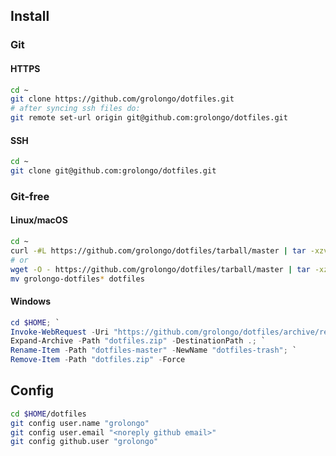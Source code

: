 ## Install

### Git

#### HTTPS
```bash
cd ~
git clone https://github.com/grolongo/dotfiles.git
# after syncing ssh files do:
git remote set-url origin git@github.com:grolongo/dotfiles.git
```

#### SSH
```bash
cd ~
git clone git@github.com:grolongo/dotfiles.git
```

### Git-free

#### Linux/macOS
```bash
cd ~
curl -#L https://github.com/grolongo/dotfiles/tarball/master | tar -xzv
# or
wget -O - https://github.com/grolongo/dotfiles/tarball/master | tar -xzv
mv grolongo-dotfiles* dotfiles
```

#### Windows
```powershell
cd $HOME; `
Invoke-WebRequest -Uri "https://github.com/grolongo/dotfiles/archive/refs/heads/master.zip" -OutFile dotfiles.zip; `
Expand-Archive -Path "dotfiles.zip" -DestinationPath .; `
Rename-Item -Path "dotfiles-master" -NewName "dotfiles-trash"; `
Remove-Item -Path "dotfiles.zip" -Force
```

## Config

```bash
cd $HOME/dotfiles
git config user.name "grolongo"
git config user.email "<noreply github email>"
git config github.user "grolongo"
```
